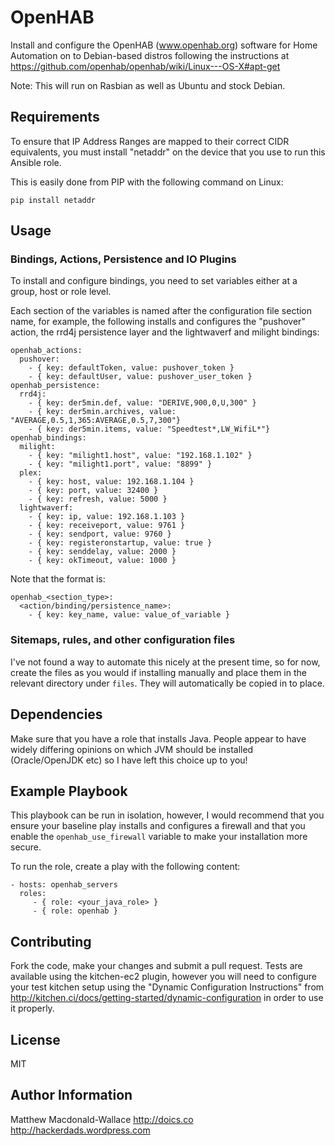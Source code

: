 # OpenHAB

Install and configure the OpenHAB (www.openhab.org) software for Home
Automation on to Debian-based distros following the instructions at
https://github.com/openhab/openhab/wiki/Linux---OS-X#apt-get

Note: This will run on Rasbian as well as Ubuntu and stock Debian.

## Requirements

To ensure that IP Address Ranges are mapped to their correct CIDR equivalents,
you must install "netaddr" on the device that you use to run this Ansible role.

This is easily done from PIP with the following command on Linux:

```pip install netaddr```

## Usage

### Bindings, Actions, Persistence and IO Plugins

To install and configure bindings, you need to set variables either at a group,
host or role level.

Each section of the variables is named after the configuration file section
name, for example, the following installs and configures the "pushover"
action, the rrd4j persistence layer and the lightwaverf and milight bindings:

```
openhab_actions:
  pushover:
    - { key: defaultToken, value: pushover_token }
    - { key: defaultUser, value: pushover_user_token }
openhab_persistence:
  rrd4j:
    - { key: der5min.def, value: "DERIVE,900,0,U,300" }
    - { key: der5min.archives, value: "AVERAGE,0.5,1,365:AVERAGE,0.5,7,300"}
    - { key: der5min.items, value: "Speedtest*,LW_WifiL*"}
openhab_bindings:
  milight:
    - { key: "milight1.host", value: "192.168.1.102" }
    - { key: "milight1.port", value: "8899" }
  plex:
    - { key: host, value: 192.168.1.104 }
    - { key: port, value: 32400 }
    - { key: refresh, value: 5000 }
  lightwaverf:
    - { key: ip, value: 192.168.1.103 }
    - { key: receiveport, value: 9761 }
    - { key: sendport, value: 9760 }
    - { key: registeronstartup, value: true }
    - { key: senddelay, value: 2000 }
    - { key: okTimeout, value: 1000 }
```

Note that the format is:

```
openhab_<section_type>:
  <action/binding/persistence_name>:
    - { key: key_name, value: value_of_variable }
```

### Sitemaps, rules, and other configuration files

I've not found a way to automate this nicely at the present time, so for now,
create the files as you would if installing manually and place them in the
relevant directory under `files`.  They will automatically be copied in to
place.

## Dependencies

Make sure that you have a role that installs Java.  People appear to have
widely differing opinions on which JVM should be installed (Oracle/OpenJDK etc)
so I have left this choice up to you!

## Example Playbook

This playbook can be run in isolation, however, I would recommend that you
ensure your baseline play installs and configures a firewall and that you
enable the `openhab_use_firewall` variable to make your installation more
secure.

To run the role, create a play with the following content:

    - hosts: openhab_servers
      roles:
         - { role: <your_java_role> }
         - { role: openhab }

## Contributing

Fork the code, make your changes and submit a pull request.  Tests are
available using the kitchen-ec2 plugin, however you will need to configure your
test kitchen setup using the "Dynamic Configuration Instructions" from
http://kitchen.ci/docs/getting-started/dynamic-configuration in order to use it
properly.

## License

MIT

## Author Information

Matthew Macdonald-Wallace
http://doics.co
http://hackerdads.wordpress.com
